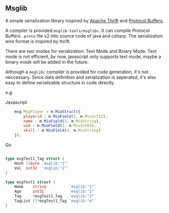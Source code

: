 ## Msglib

A simple serialization library inspired by [Apache Thrift](https://thrift.apache.org/) and [Protocol Buffers](https://developers.google.com/protocol-buffers).


A compiler is provided ```msglib-tools/msglibc```. It can compile Protocol Buffers ```.proto``` file v2 into source code of java and csharp. The serialization wire format is inspired by thrift.

There are two modes for serialization: Text Mode and Binary Mode.
Text mode is not efficient, by now, javascript only supports text mode, maybe a binary mode will be added in the future.

Although a ```msglibc``` compiler is provided for code generation, it's not neccessary.
Since data definition and serialization is seperated, it's also easy to define serializable structure in code directly.


e.g.

Javascript
```javascript
    msg.MsgPlayer = m.MioStruct({
        playerid : m.MioField(1, m.MioInt32),
        name : m.MioField(2, m.MioString),
        uid : m.MioField(3, m.MioInt64),
        skill : m.MioField(4, m.MioString)
    });

```

Go
```go

type msgTest1_Tag struct {
	Hash []byte `msglib:"1"`
	Val  int32  `msglib:"2"`
}

type msgTest1 struct {
	Name    string          `msglib:"1"`
	Age     int32           `msglib:"2"`
	Tag     *msgTest1_Tag   `msglib:"3"`
	TagList []*msgTest1_Tag `msglib:"4"`
}

```
